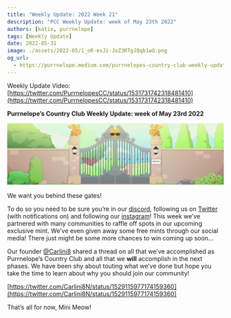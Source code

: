 ```yaml
---
title: "Weekly Update: 2022 Week 21"
description: "PCC Weekly Update: week of May 23th 2022"
authors: [katie, purrnelope]
tags: [Weekly Update]
date: 2022-05-31
image: ./assets/2022-05/1_oR-exJi-JoZ3RTgJQqb1wQ.png
og_url:
  - https://purrnelope.medium.com/purrnelopes-country-club-weekly-update-week-of-may-23rd-2022-b66151e93e9
---
```


Weekly Update Video: [https://twitter.com/PurrnelopesCC/status/1531731742318481410](https://twitter.com/PurrnelopesCC/status/1531731742318481410)

**Purrnelope’s Country Club Weekly Update: week of May 23rd 2022**

![PCC Gates](./assets/2022-05/1_oR-exJi-JoZ3RTgJQqb1wQ.png)

<!--truncate-->

We want you behind these gates!

To do so you need to be sure you’re in our [discord](https://linktr.ee/purrnelopescountryclub), following us on [Twitter](https://twitter.com/PurrnelopesCC?s=20) (with notifications on) and following our [instagram](https://www.instagram.com/purrnelopes_country_club/)! This week we’ve partnered with many communities to raffle off spots in our upcoming exclusive mint. We’ve even given away some free mints through our social media! There just might be some more chances to win coming up soon…

Our founder [@Carlini8](https://twitter.com/Carlini8N) shared a thread on all that we’ve accomplished as Purrnelope’s Country Club and all that we **will** accomplish in the next phases. We have been shy about touting what we’ve done but hope you take the time to learn about why you should join our community!

[https://twitter.com/Carlini8N/status/1529115977174159360](https://twitter.com/Carlini8N/status/1529115977174159360)

That’s all for now, Mini Meow!
